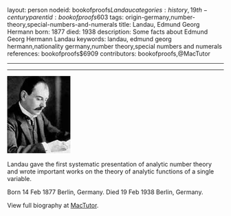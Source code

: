 layout: person
nodeid: bookofproofs$Landau
categories: history,19th-century
parentid: bookofproofs$603
tags: origin-germany,number-theory,special-numbers-and-numerals
title: Landau, Edmund Georg Hermann
born: 1877
died: 1938
description: Some facts about Edmund Georg Hermann Landau
keywords: landau, edmund georg hermann,nationality germany,number theory,special numbers and numerals
references: bookofproofs$6909
contributors: bookofproofs,@MacTutor

---


---

![Landau.jpg](https://github.com/bookofproofs/bookofproofs.github.io/blob/main/_sources/_assets/images/portraits/Landau.jpg?raw=true)

Landau gave the first systematic presentation of analytic number theory and wrote important works on the theory of analytic functions of a single variable.

Born 14 Feb 1877 Berlin, Germany. Died 19 Feb 1938 Berlin, Germany.


View full biography at [MacTutor](https://mathshistory.st-andrews.ac.uk/Biographies/Landau/).